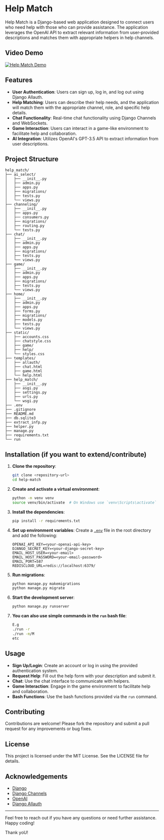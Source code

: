 # Help Match
Help Match is a Django-based web application designed to connect users who need help with those who can provide assistance. The application leverages the OpenAI API to extract relevant information from user-provided descriptions and matches them with appropriate helpers in help channels.


## Video Demo
[![Help Match Demo](https://d112y698adiu2z.cloudfront.net/photos/production/software_photos/003/204/730/datas/original.png)](https://youtu.be/_G9-ufi3sHE)


## Features

- **User Authentication**: Users can sign up, log in, and log out using Django Allauth.
- **Help Matching**: Users can describe their help needs, and the application will match them with the appropriate channel, role, and specific help details.
- **Chat Functionality**: Real-time chat functionality using Django Channels and WebSockets.
- **Game Interaction**: Users can interact in a game-like environment to facilitate help and collaboration.
- **AI Integration**: Utilizes OpenAI's GPT-3.5 API to extract information from user descriptions.

## Project Structure

```
help_match/
├── ai_select/
│   ├── __init__.py
│   ├── admin.py
│   ├── apps.py
│   ├── migrations/
│   ├── tests.py
│   └── views.py
├── channeling/
│   ├── __init__.py
│   ├── apps.py
│   ├── consumers.py
│   ├── migrations/
│   ├── routing.py
│   └── tests.py
├── chat/
│   ├── __init__.py
│   ├── admin.py
│   ├── apps.py
│   ├── migrations/
│   ├── tests.py
│   └── views.py
├── game/
│   ├── __init__.py
│   ├── admin.py
│   ├── apps.py
│   ├── migrations/
│   ├── tests.py
│   └── views.py
├── home/
│   ├── __init__.py
│   ├── admin.py
│   ├── apps.py
│   ├── forms.py
│   ├── migrations/
│   ├── models.py
│   ├── tests.py
│   └── views.py
├── static/
│   ├── accounts.css
│   ├── chatstyle.css
│   ├── game/
│   ├── help/
│   └── styles.css
├── templates/
│   ├── allauth/
│   ├── chat.html
│   ├── game.html
│   └── help.html
├── help_match/
│   ├── __init__.py
│   ├── asgi.py
│   ├── settings.py
│   ├── urls.py
│   └── wsgi.py
├── .env
├── .gitignore
├── README.md
├── db.sqlite3
├── extract_infp.py
├── helper.py
├── manage.py
├── requirements.txt
└── run
```

## Installation (if you want to extend/contribute)

1. **Clone the repository**:
    ```sh
    git clone <repository-url>
    cd help-match
    ```

2. **Create and activate a virtual environment**:
    ```sh
    python -m venv venv
    source venv/bin/activate  # On Windows use `venv\Scripts\activate`
    ```

3. **Install the dependencies**:
    ```sh
    pip install -r requirements.txt
    ```

4. **Set up environment variables**:
    Create a [`.env`](.env ) file in the root directory and add the following:
    ```
    OPENAI_API_KEY=<your-openai-api-key>
    DJANGO_SECRET_KEY=<your-django-secret-key>
    EMAIL_HOST_USER=<your-email>
    EMAIL_HOST_PASSWORD=<your-email-password>
    EMAIL_PORT=587
    REDISCLOUD_URL=redis://localhost:6379/
    ```

5. **Run migrations**:
    ```sh
    python manage.py makemigrations
    python manage.py migrate
    ```

6. **Start the development server**:
    ```sh
    python manage.py runserver
    ```


7. **You can also use simple commands in the `run` bash file**:
    ```sh
    E.g
    ./run -r
    ./run -m/M
    etc
    ```

## Usage

- **Sign Up/Login**: Create an account or log in using the provided authentication system.
- **Request Help**: Fill out the help form with your description and submit it.
- **Chat**: Use the chat interface to communicate with helpers.
- **Game Interaction**: Engage in the game environment to facilitate help and collaboration.
- **Bash Functions**: Use the bash functions provided via the `run` command.

## Contributing

Contributions are welcome! Please fork the repository and submit a pull request for any improvements or bug fixes.

## License

This project is licensed under the MIT License. See the LICENSE file for details.

## Acknowledgements

- [Django](https://www.djangoproject.com/)
- [Django Channels](https://channels.readthedocs.io/en/stable/)
- [OpenAI](https://www.openai.com/)
- [Django Allauth](https://django-allauth.readthedocs.io/en/latest/)

---

Feel free to reach out if you have any questions or need further assistance. Happy coding!

<!-- Create an account at [helpmatch.io](https://helpmatch.io) to use the deployed, and maintained version of helpmatch. -->
Thank yoU!

